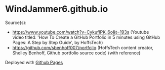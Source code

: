# WindJammer6.github.io
Source(s):  
- https://www.youtube.com/watch?v=CykufIPK_6o&t=193s (Youtube video titled: 'How To Create a GitHub Portfolio in 5 minutes using GitHub Pages: A Step by Step Guide', by HoffsTech)
- https://github.com/sbenhoff007/portfolio (HoffsTech content creator, Shelley Benhoff, Github portfolio source code) (with reference)

Deployed with [Github Pages](https://pages.github.com/)
